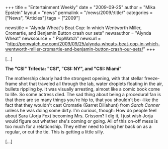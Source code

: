 +++
title = "Entertainment Weekly"
date = "2009-09-25"
author = "Mika Epstein"
layout = "news"
permalink = "/news/2009/:title/"
categories = ["News", "Articles"]
tags = ["2009"]

newstitle = "Alynda Wheat's Beat Cop: In which Wentworth Miller, Cromartie, and Benjamin Button crash our sets"
newsauthor = "Alynda Wheat"
newssource = " PopWatch"
newsurl = "http://popwatch.ew.com/2009/09/25/alynda-wheats-beat-cop-in-which-wentworth-miller-cromartie-and-benjamin-button-crash-our-sets/"
+++

[...]

**The "CSI" Trifecta: "CSI", "CSI: NY", and "CSI: Miami"**

The mothership clearly had the strongest opening, with that stellar freeze-frame shot that traveled all through the lab, water droplets floating in the air, bullets rippling by. It was visually arresting, almost like a comic book come to life. So some actress died. The sad thing about being a procedural fan is that there are so many things you're hip to, that you shouldn't be--like the fact that they wouldn't cast Cromatie (Garret Dillahunt) from *Sarah Conner* unless he was doing some dirty. I'm curious, though: How do people feel about Sara (Jorja Fox) becoming Mrs. Grissom? I dig it, I just wish Jorja would figure out whether she's coming or going. All of this on-off mess is too much for a relationship. They either need to bring her back on as a regular, or cut the tie. This is getting a little silly.

[...]  
